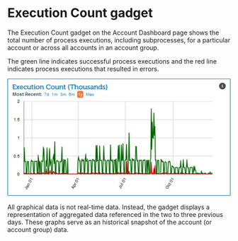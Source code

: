 # Execution Count gadget 

<head>
  <meta name="guidename" content="Integration"/>
  <meta name="context" content="GUID-7d62a5bc-ce48-4910-bcb6-9d95e9df4aa9"/>
</head>


The Execution Count gadget on the Account Dashboard page shows the total number of process executions, including subprocesses, for a particular account or across all accounts in an account group.

The green line indicates successful process executions and the red line indicates process executions that resulted in errors.

![Execution Count gadget](../Images/dashboard-ga-execution-count.jpg)

All graphical data is not real-time data. Instead, the gadget displays a representation of aggregated data referenced in the two to three previous days. These graphs serve as an historical snapshot of the account \(or account group\) data.